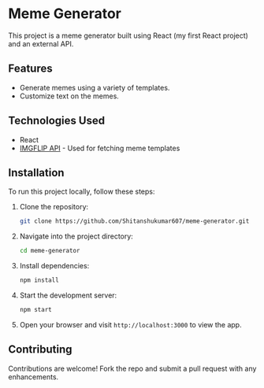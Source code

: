 # Meme Generator

This project is a meme generator built using React (my first React project) and an external API.

## Features

- Generate memes using a variety of templates.
- Customize text on the memes.

## Technologies Used

- React
- [IMGFLIP API](https://api.imgflip.com) - Used for fetching meme templates

## Installation

To run this project locally, follow these steps:

1. Clone the repository:
   ```bash
   git clone https://github.com/Shitanshukumar607/meme-generator.git
   ```
2. Navigate into the project directory:
   ```bash
   cd meme-generator
   ```
3. Install dependencies:
   ```bash
   npm install
   ```
4. Start the development server:
   ```bash
   npm start
   ```
5. Open your browser and visit `http://localhost:3000` to view the app.

## Contributing

Contributions are welcome! Fork the repo and submit a pull request with any enhancements.

